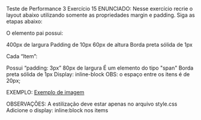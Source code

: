 Teste de Performance 3
Exercício 15
ENUNCIADO:
Nesse exercício recrie o layout abaixo utilizando somente as propriedades margin e padding. Siga as etapas abaixo:

O elemento pai possui:

400px de largura
Padding de 10px
60px de altura
Borda preta sólida de 1px

Cada “Item”:

Possui “padding: 3px”
80px de largura
É um elemento do tipo "span"
Borda preta sólida de 1px
Display: inline-block
OBS: o espaço entre os itens é de 20px;

EXEMPLO:
[Exemplo de imagem](tp15.png)

OBSERVAÇÕES:
A estilização deve estar apenas no arquivo style.css
Adicione o display: inline:block nos items
